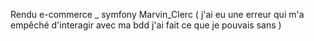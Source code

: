 Rendu e-commerce _ symfony Marvin_Clerc ( j'ai eu une erreur qui m'a empêché d'interagir avec ma bdd j'ai fait ce que je pouvais sans )
